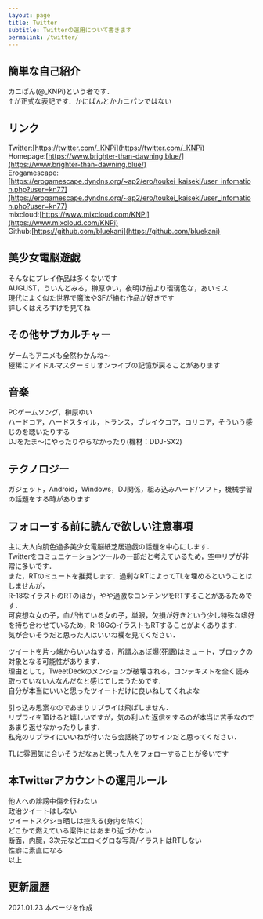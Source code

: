 ```yaml
---
layout: page
title: Twitter
subtitle: Twitterの運用について書きます
permalink: /twitter/
---
```


## 簡単な自己紹介
カニぱん(@_KNPi)という者です．  
↑が正式な表記です．かにぱんとかカニパンではない 

## リンク
Twitter:[https://twitter.com/_KNPi](https://twitter.com/_KNPi)  
Homepage:[https://www.brighter-than-dawning.blue/](https://www.brighter-than-dawning.blue/)  
Erogamescape:[https://erogamescape.dyndns.org/~ap2/ero/toukei_kaiseki/user_infomation.php?user=kn77](https://erogamescape.dyndns.org/~ap2/ero/toukei_kaiseki/user_infomation.php?user=kn77)  
mixcloud:[https://www.mixcloud.com/KNPi](https://www.mixcloud.com/KNPi)  
Github:[https://github.com/bluekani](https://github.com/bluekani)


## 美少女電脳遊戯
そんなにプレイ作品は多くないです  
AUGUST，ういんどみる，榊原ゆい，夜明け前より瑠璃色な，あいミス  
現代によく似た世界で魔法やSFが絡む作品が好きです  
詳しくはえろすけを見てね  
## その他サブカルチャー
ゲームもアニメも全然わかんね～  
極稀にアイドルマスターミリオンライブの記憶が戻ることがあります
## 音楽
PCゲームソング，榊原ゆい  
ハードコア，ハードスタイル，トランス，ブレイクコア，ロリコア，そういう感じのを聴いたりする  
DJをたま～にやったりやらなかったり(機材：DDJ-SX2)  
## テクノロジー
ガジェット，Android，Windows，DJ関係，組み込みハード/ソフト，機械学習の話題をする時があります
## フォローする前に読んで欲しい注意事項
主に大人向肌色過多美少女電脳紙芝居遊戯の話題を中心にします．  
Twitterをコミュニケーションツールの一部だと考えているため，空中リプが非常に多いです．  
また，RTのミュートを推奨します．過剰なRTによってTLを埋めるということはしませんが，  
R-18なイラストのRTのほか，やや過激なコンテンツをRTすることがあるためです．  
可哀想な女の子，血が出ている女の子，単眼，欠損が好きという少し特殊な嗜好を持ち合わせているため，R-18GのイラストもRTすることがよくあります．  
気が合いそうだと思った人はいいね欄を見てください．

ツイートを片っ端からいいねする，所謂ふぁぼ爆(死語)はミュート，ブロックの対象となる可能性があります．  
理由として，TweetDeckのメンションが破壊される，コンテキストを全く読み取っていない人なんだなと感じてしまうためです．  
自分が本当にいいと思ったツイートだけに良いねしてくれよな

引っ込み思案なのであまりリプライは飛ばしません．  
リプライを頂けると嬉しいですが，気の利いた返信をするのが本当に苦手なのであまり返せなかったりします．  
私宛のリプライにいいねが付いたら会話終了のサインだと思ってください．

TLに雰囲気に合いそうだなぁと思った人をフォローすることが多いです


## 本Twitterアカウントの運用ルール
他人への誹謗中傷を行わない  
政治ツイートはしない  
ツイートスクショ晒しは控える(身内を除く)  
どこかで燃えている案件にはあまり近づかない  
断面，内臓，3次元などエロ＜グロな写真/イラストはRTしない  
性癖に素直になる  
以上


## 更新履歴
2021.01.23 本ページを作成
